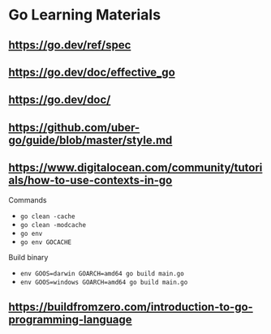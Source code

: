 

# Go Learning Materials

## https://go.dev/ref/spec
## https://go.dev/doc/effective_go
## https://go.dev/doc/
## https://github.com/uber-go/guide/blob/master/style.md
## https://www.digitalocean.com/community/tutorials/how-to-use-contexts-in-go

Commands
* `go clean -cache`
* `go clean -modcache`
* `go env`
* `go env GOCACHE`

Build binary

* `env GOOS=darwin GOARCH=amd64 go build main.go`
* `env GOOS=windows GOARCH=amd64 go build main.go`


## https://buildfromzero.com/introduction-to-go-programming-language


